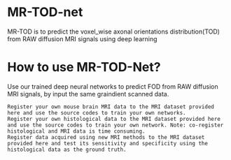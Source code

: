 # MR-TOD-net
MR-TOD is to predict the voxel_wise axonal orientations distribution(TOD) from RAW diffusion MRI signals using deep learning

# How to use MR-TOD-Net?
Use our trained deep neural networks to predict FOD from RAW diffusion MRI signals, by input the same graindient scanned data.



    Register your own mouse brain MRI data to the MRI dataset provided here and use the source codes to train your own networks.
    Register your own histological data to the MRI dataset provided here and use the source codes to train your own network. Note: co-register histological and MRI data is time consuming.
    Register data acquired using new MRI methods to the MRI dataset provided here and test its sensitivity and specificity using the histological data as the ground truth.
